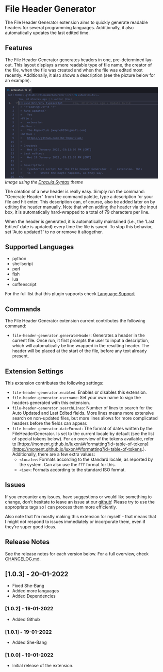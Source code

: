 # File Header Generator

The File Header Generator extension aims to quickly generate readable headers for several programming languages. Additionally, it also automatically updates the last edited time.

## Features

The File Header Generator generates headers in one, pre-determined lay-out. This layout displays a more readable type of file name, the creator of the file, when the file was created and when the file was edited most recently. Additionally, it also shows a description (see the picture below for an example).

![Example Header](images/header_example.png)
_Image using the [Dracula Syntax](https://marketplace.visualstudio.com/items?itemName=dracula-theme.theme-dracula) theme_

The creation of a new header is really easy. Simply run the command: "Generate Header" from the command palette, type a description for your file and hit enter. This description can, of course, also be added later on by editing the header manually. Note that when adding the header via the input box, it is automatically hard-wrapped to a total of 79 characters per line.

When the header is generated, it is automatically maintained (i.e., the 'Last Edited' date is updated) every time the file is saved. To stop this behavior, set 'Auto updated?' to no or remove it altogether.

## Supported Languages

- python
- shellscript
- perl
- fish
- lua
- coffeescript

For the full list that this plugin supports check [Language Support](LANG_SUPPORT.md)

## Commands

The File Header Generator extension current contributes the following command:

- `file-header-generator.generateHeader`: Generates a header in the current file. Once run, it first prompts the user to input a description, which will automatically be line wrapped in the resulting header. The header will be placed at the start of the file, before any text already present.

## Extension Settings

This extension contributes the following settings:

- `file-header-generator.enabled`: Enables or disables this extension.
- `file-header-generator.username`: Set your own name to sign the headers generated with this extension.
- `file-header-generator.searchLines`: Number of lines to search for the Auto Updated and Last Edited fields. More lines means more extensive search on non-updated files, but more lines allows for more complicated headers before the fields can appear.
- `file-header-generator.dateFormat`: The format of dates written by the FileHeaderGenerator. Is set to the current locale by default (see the list of special tokens below). For an overview of the tokens available, refer to [https://moment.github.io/luxon/#/formatting?id=table-of-tokens](https://moment.github.io/luxon/#/formatting?id=table-of-tokens.). Additionally, there are a few extra values:
  - `<locale>`: Formats according to the standard locale, as reported by the system. Can also use the `FFF` format for this.
  - `<iso>`: Formats according to the standard ISO format.

## Issues

If you encounter any issues, have suggestions or would like something to change, don't hesitate to leave an issue at our [github](https://github.com/The-Repo-Club/FileHeaderGenerator/issues)! Please try to use the appropriate tags so I can process them more efficiently.

Also note that I'm mostly making this extension for myself - that means that I might not respond to issues immediately or incorporate them, even if they're super good ideas.

## Release Notes

See the release notes for each version below. For a full overview, check [CHANGELOG.md](CHANGELOG.md).

## [1.0.3] - 20-01-2022

- Fixed She-Bang
- Added more languages
- Added Dependencies

### [1.0.2] - 19-01-2022

- Added Github

### [1.0.1] - 19-01-2022

- Added She-Bang

### [1.0.0] - 19-01-2022

- Initial release of the extension.
